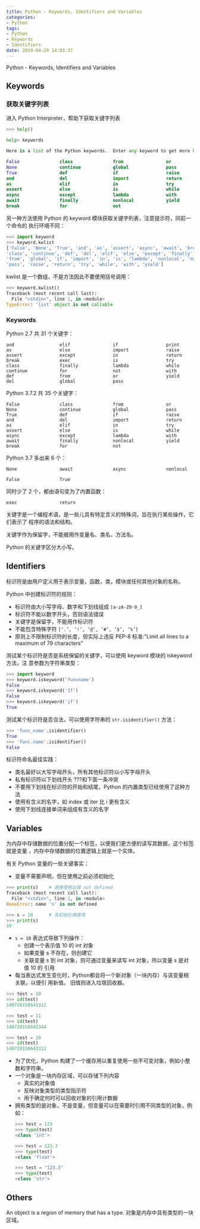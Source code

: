 ```yaml
---
title: Python - Keywords, Identifiers and Variables
categories:
- Python
tags:
- Python
- Keywords
- Identifiers
date: 2019-04-29 14:03:37
---
```


Python - Keywords, Identifiers and Variables

<!--more-->

## Keywords

### 获取关键字列表

进入 Python Interpreter，帮助下获取关键字列表
```python
>>> help()

help> keywords

Here is a list of the Python keywords.  Enter any keyword to get more help.

False               class               from                or
None                continue            global              pass
True                def                 if                  raise
and                 del                 import              return
as                  elif                in                  try
assert              else                is                  while
async               except              lambda              with
await               finally             nonlocal            yield
break               for                 not
```

另一种方法使用 Python 的 keyword 模块获取关键字列表，注意提示符，同前一个命令的
执行环境不同：
```python
>>> import keyword
>>> keyword.kwlist
['False', 'None', 'True', 'and', 'as', 'assert', 'async', 'await', 'break',
'class', 'continue', 'def', 'del', 'elif', 'else', 'except', 'finally', 'for',
'from', 'global', 'if', 'import', 'in', 'is', 'lambda', 'nonlocal', 'not', 'or',
'pass', 'raise', 'return', 'try', 'while', 'with', 'yield']
```

kwlist 是一个数组，不是方法因此不要使用括号调用：
```python
>>> keyword.kwlist()
Traceback (most recent call last):
  File "<stdin>", line 1, in <module>
TypeError: 'list' object is not callable
```

### Keywords

Python 2.7 共 31 个关键字：

    and                 elif                if                  print
    as                  else                import              raise
    assert              except              in                  return
    break               exec                is                  try
    class               finally             lambda              while
    continue            for                 not                 with
    def                 from                or                  yield
    del                 global              pass

Python 3.7.2 共 35 个关键字：

    False               class               from                or
    None                continue            global              pass
    True                def                 if                  raise
    and                 del                 import              return
    as                  elif                in                  try
    assert              else                is                  while
    async               except              lambda              with
    await               finally             nonlocal            yield
    break               for                 not

Python 3.7 多出来 6 个：

    None                await               async               nonlocal

    False               True                

同时少了 2 个，都由语句变为了内置函数：

    exec                return  

关键字是一个编程术语，是一些儿具有特定含义的特殊词，旨在执行某些操作，它们表示了
程序的语法和结构。

关键字作为保留字，不能被用作变量名、类名、方法名。

Python 的关键字区分大小写。

## Identifiers

标识符是由用户定义用于表示变量，函数，类，模块或任何其他对象的名称。 

Python 中创建标识符的规则：
* 标识符由大小写字母、数字和下划线组成 `[a-zA-Z0-9_]`
* 标识符不能以数字开头，否则语法错误
* 关键字是保留字，不能用作标识符
* 不能包含特殊字符  `[‘.’, ‘!’, ‘@’, ‘#’, ‘$’, ‘%’]`
* 原则上不限制标识符的长度，但实际上违反 PEP-8 标准:"Limit all lines to a
  maximum of 79 characters"

测试某个标识符是否是系统保留的关键字，可以使用 keyword 模块的 iskeyword 方法，注
意参数为字符串类型：
```python
>>> import keyword
>>> keyword.iskeyword('funcname')
False
>>> keyword.iskeyword('If')
False
>>> keyword.iskeyword('if')
True
```

测试某个标识符是否合法，可以使用字符串的 `str.isidentifier()` 方法：
```python
>>> 'func_name'.isidentifier()
True
>>> 'func.name'.isidentifier()
False
```

标识符命名最佳实践：
* 类名最好以大写字母开头，所有其他标识符以小写字母开头
* 私有标识符以下划线开头 ???和下面一条冲突
* 不要用下划线在标识符的开始和结尾，Python 的内置类型已经使用了这种方法
* 使用有含义的名字，如 index 或 iter 比 i 更有含义
* 使用下划线连接单词来组成有含义的名字

## Variables

为内存中存储数据的位置分配一个标签，以便我们更方便的读写其数据，这个标签就是变量
，内存中存储数据的位置逻辑上就是一个实体。

有关 Python 变量的一些关键事实：
* 变量不需要声明，但在使用之前必须初始化
```python
>>> print(s)    # 直接使用出错 not defined
Traceback (most recent call last):
  File "<stdin>", line 1, in <module>
NameError: name 's' is not defined

>>> s = 10      # 先初始化再使用
>>> print(s)
10
```
* `s = 10` 表达式导致下列操作：
  * 创建一个表示值 10 的 int 对象
  * 如果变量 s 不存在，则创建它
  * 关联变量 s 到 int 对象，则可通过变量来读写 int 对象，所以变量 s 是对值 10 的
      引用
* 每当表达式发生变化时，Python都会将一个新对象（一块内存）与该变量相关联，以便引
用新值。 旧值则进入垃圾回收器。
```python
>>> test = 10
>>> id(test)
140728158643312

>>> test = 11
>>> id(test)
140728158643344

>>> test = 10
>>> id(test)
140728158643312
```
* 为了优化，Python 构建了一个缓存用以重复使用一些不可变对象，例如小整数和字符串。
* 一个对象是一块内存区域，可以存储下列内容
  * 真实的对象值
  * 反映对象类型的类型指示符
  * 用于确定何时可以回收对象的引用计数器
* 拥有类型的是对象，不是变量，但变量可以在需要时引用不同类型的对象，例如：
    ```python
    >>> test = 123
    >>> type(test)
    <class 'int'>

    >>> test = 123.3
    >>> type(test)
    <class 'float'>

    >>> test = "123.3"
    >>> type(test)
    <class 'str'>
    ```

## Others

An object is a region of memory that has a type. 
对象是内存中具有类型的一块区域。



